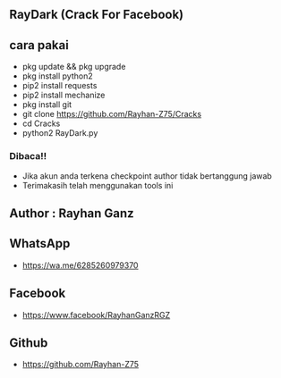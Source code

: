 ## RayDark (Crack For Facebook)

## cara pakai 
- pkg update && pkg upgrade
- pkg install python2
- pip2 install requests
- pip2 install mechanize
- pkg install git
- git clone https://github.com/Rayhan-Z75/Cracks
- cd Cracks
- python2 RayDark.py

### Dibaca!!

- Jika akun anda terkena checkpoint author tidak bertanggung jawab
- Terimakasih telah menggunakan tools ini


## Author : Rayhan Ganz

## WhatsApp
- https://wa.me/6285260979370


## Facebook
- https://www.facebook/RayhanGanzRGZ


## Github
- https://github.com/Rayhan-Z75
```
